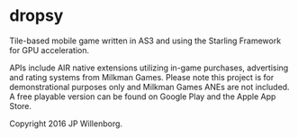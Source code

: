 # dropsy

Tile-based mobile game written in AS3 and using the Starling Framework for GPU acceleration.



APIs include AIR native extensions utilizing in-game purchases, advertising and rating systems from Milkman Games. Please note this project is for demonstrational purposes only and Milkman Games ANEs are not included. A free playable version can be found on Google Play and the Apple App Store.



Copyright 2016 JP Willenborg.
